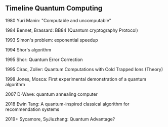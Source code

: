 ## Timeline Quantum Computing ##

1980 Yuri Manin: "Computable and uncomputable"

1984 Bennet, Brassard: BB84 (Quantum cryptography Protocol)

1993 Simon's problem: exponential speedup

1994 Shor's algorithm

1995 Shor: Quantum Error Correction

1995 Cirac, Zoller: Quantum Computations with Cold Trapped Ions (Theory)

1998 Jones, Mosca: First experimental demonstration of a quantum algorithm 

2007 D-Wave: quantum annealing computer

2018 Ewin Tang: A quantum-inspired classical algorithm for recommendation systems 

2019+ Sycamore, SyJiuzhang: Quantum Advantage?
